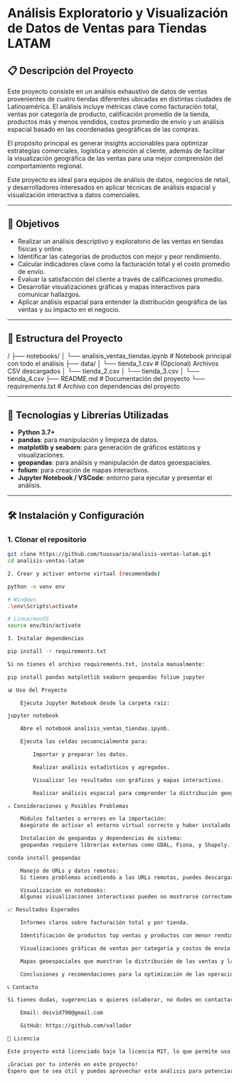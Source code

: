 # Análisis Exploratorio y Visualización de Datos de Ventas para Tiendas LATAM

## 📋 Descripción del Proyecto

Este proyecto consiste en un análisis exhaustivo de datos de ventas provenientes de cuatro tiendas diferentes ubicadas en distintas ciudades de Latinoamérica. El análisis incluye métricas clave como facturación total, ventas por categoría de producto, calificación promedio de la tienda, productos más y menos vendidos, costos promedio de envío y un análisis espacial basado en las coordenadas geográficas de las compras.

El propósito principal es generar insights accionables para optimizar estrategias comerciales, logística y atención al cliente, además de facilitar la visualización geográfica de las ventas para una mejor comprensión del comportamiento regional.

Este proyecto es ideal para equipos de análisis de datos, negocios de retail, y desarrolladores interesados en aplicar técnicas de análisis espacial y visualización interactiva a datos comerciales.

---

## 🎯 Objetivos

- Realizar un análisis descriptivo y exploratorio de las ventas en tiendas físicas y online.
- Identificar las categorías de productos con mejor y peor rendimiento.
- Calcular indicadores clave como la facturación total y el costo promedio de envío.
- Evaluar la satisfacción del cliente a través de calificaciones promedio.
- Desarrollar visualizaciones gráficas y mapas interactivos para comunicar hallazgos.
- Aplicar análisis espacial para entender la distribución geográfica de las ventas y su impacto en el negocio.

---

## 📂 Estructura del Proyecto

/
├── notebooks/
│ └── analisis_ventas_tiendas.ipynb # Notebook principal con todo el análisis
├── data/
│ └── tienda_1.csv # (Opcional) Archivos CSV descargados
│ └── tienda_2.csv
│ └── tienda_3.csv
│ └── tienda_4.csv
├── README.md # Documentación del proyecto
└── requirements.txt # Archivo con dependencias del proyecto


---

## 🚀 Tecnologías y Librerías Utilizadas

- **Python 3.7+**
- **pandas**: para manipulación y limpieza de datos.
- **matplotlib y seaborn**: para generación de gráficos estáticos y visualizaciones.
- **geopandas**: para análisis y manipulación de datos geoespaciales.
- **folium**: para creación de mapas interactivos.
- **Jupyter Notebook / VSCode**: entorno para ejecutar y presentar el análisis.

---

## 🛠️ Instalación y Configuración

### 1. Clonar el repositorio

```bash
git clone https://github.com/tuusuario/analisis-ventas-latam.git
cd analisis-ventas-latam

2. Crear y activar entorno virtual (recomendado)

python -m venv env

# Windows
.\env\Scripts\activate

# Linux/macOS
source env/bin/activate

3. Instalar dependencias

pip install -r requirements.txt

Si no tienes el archivo requirements.txt, instala manualmente:

pip install pandas matplotlib seaborn geopandas folium jupyter

📊 Uso del Proyecto

    Ejecuta Jupyter Notebook desde la carpeta raíz:

jupyter notebook

    Abre el notebook analisis_ventas_tiendas.ipynb.

    Ejecuta las celdas secuencialmente para:

        Importar y preparar los datos.

        Realizar análisis estadísticos y agregados.

        Visualizar los resultados con gráficos y mapas interactivos.

        Realizar análisis espacial para comprender la distribución geográfica de ventas y clientes.

⚠️ Consideraciones y Posibles Problemas

    Módulos faltantes o errores en la importación:
    Asegúrate de activar el entorno virtual correcto y haber instalado todas las dependencias.

    Instalación de geopandas y dependencias de sistema:
    geopandas requiere librerías externas como GDAL, Fiona, y Shapely. En Windows, es recomendable usar conda:

conda install geopandas

    Manejo de URLs y datos remotos:
    Si tienes problemas accediendo a las URLs remotas, puedes descargar manualmente los archivos CSV y colocarlos en la carpeta data/.

    Visualización en notebooks:
    Algunas visualizaciones interactivas pueden no mostrarse correctamente fuera de Jupyter. Para visualizaciones interactivas con folium, se recomienda usar Jupyter Notebook o JupyterLab.

📈 Resultados Esperados

    Informes claros sobre facturación total y por tienda.

    Identificación de productos top ventas y productos con menor rendimiento.

    Visualizaciones gráficas de ventas por categoría y costos de envío.

    Mapas geoespaciales que muestran la distribución de las ventas y la satisfacción del cliente.

    Conclusiones y recomendaciones para la optimización de las operaciones comerciales.

📞 Contacto

Si tienes dudas, sugerencias o quieres colaborar, no dudes en contactarme:

    Email: deivid790@gmail.com

    GitHub: https://github.com/vallador

📜 Licencia

Este proyecto está licenciado bajo la licencia MIT, lo que permite uso libre, modificación y distribución bajo los términos de la licencia.

¡Gracias por tu interés en este proyecto!
Espero que te sea útil y puedas aprovechar este análisis para potenciar tu negocio o aprendizaje en ciencia de datos.

